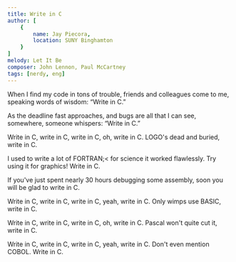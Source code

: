 ```yaml
---
title: Write in C
author: [
	{
		name: Jay Piecora,
		location: SUNY Binghamton
	}
]
melody: Let It Be
composer: John Lennon, Paul McCartney
tags: [nerdy, eng]
---
```


When I find my code in tons of trouble,
friends and colleagues come to me,
speaking words of wisdom: “Write in C.”

As the deadline fast approaches,
and bugs are all that I can see,
somewhere, someone whispers: “Write in C.”

Write in C, write in C,
write in C, oh, write in C.
LOGO's dead and buried, write in C.

I used to write a lot of FORTRAN;<
for science it worked flawlessly.
Try using it for graphics! Write in C.

If you've just spent nearly 30 hours
debugging some assembly,
soon you will be glad to write in C.

Write in C, write in C,
write in C, yeah, write in C.
Only wimps use BASIC, write in C.

Write in C, write in C,
write in C, oh, write in C.
Pascal won't quite cut it, write in C.

Write in C, write in C,
write in C, yeah, write in C.
Don't even mention COBOL. Write in C.
